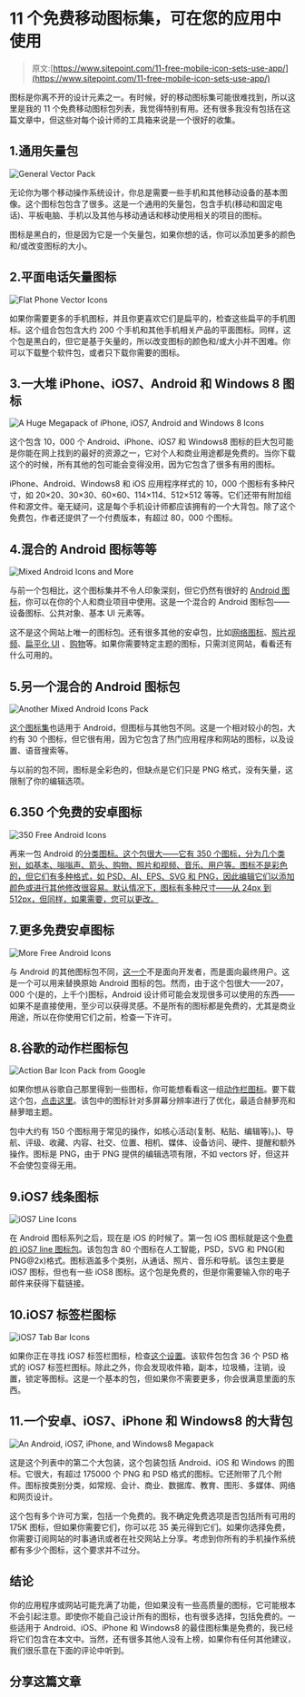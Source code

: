 # 11 个免费移动图标集，可在您的应用中使用

> 原文:[https://www.sitepoint.com/11-free-mobile-icon-sets-use-app/](https://www.sitepoint.com/11-free-mobile-icon-sets-use-app/)

图标是你离不开的设计元素之一。有时候，好的移动图标集可能很难找到，所以这里是我的 11 个免费移动图标包列表，我觉得特别有用。还有很多我没有包括在这篇文章中，但这些对每个设计师的工具箱来说是一个很好的收集。

## 1.通用矢量包

![General Vector Pack](../Images/4bbc2bc4e01d57302c488d4a7273799e.png)

无论你为哪个移动操作系统设计，你总是需要一些手机和其他移动设备的基本图像。这个图标包包含了很多。这是一个通用的矢量包，包含手机(移动和固定电话)、平板电脑、手机以及其他与移动通话和移动使用相关的项目的图标。

图标是黑白的，但是因为它是一个矢量包，如果你想的话，你可以添加更多的颜色和/或改变图标的大小。

## 2.平面电话矢量图标

![Flat Phone Vector Icons](../Images/10794045c0c09cc2a93c89164d5374d9.png)

如果你需要更多的手机图标，并且你更喜欢它们是扁平的，检查这些扁平的手机图标。这个组合包包含大约 200 个手机和其他手机相关产品的平面图标。同样，这个包是黑白的，但它是基于矢量的，所以改变图标的颜色和/或大小并不困难。你可以下载整个软件包，或者只下载你需要的图标。

## 3.一大堆 iPhone、iOS7、Android 和 Windows 8 图标

![A Huge Megapack of iPhone, iOS7, Android and Windows 8 Icons](../Images/f88ec6ecd56e6dcc3e51e87610cb067d.png)

这个包含 10，000 个 Android、iPhone、iOS7 和 Windows8 图标的巨大包可能是你能在网上找到的最好的资源之一，它对个人和商业用途都是免费的。当你下载这个的时候，所有其他的包可能会变得没用，因为它包含了很多有用的图标。

iPhone、Android、Windows8 和 iOS 应用程序样式的 10，000 个图标有多种尺寸，如 20×20、30×30、60×60、114×114、512×512 等等。它们还带有附加组件和源文件。毫无疑问，这是每个手机设计师都应该拥有的一个大背包。除了这个免费包，作者还提供了一个付费版本，有超过 80，000 个图标。

## 4.混合的 Android 图标等等

![Mixed Android Icons and More](../Images/cc723f17101f092ccd67cba2ef417bf2.png)

与前一个包相比，这个图标集并不令人印象深刻，但它仍然有很好的 [Android 图标](http://www.icons4android.com/iconset/25)，你可以在你的个人和商业项目中使用。这是一个混合的 Android 图标包——设备图标、公共对象、基本 UI 元素等。

这不是这个网站上唯一的图标包。还有很多其他的安卓包，比如[网络图标](http://www.icons4android.com/iconset/31)、[照片视频](http://www.icons4android.com/iconset/27)、[扁平化 UI](http://www.icons4android.com/iconset/13) 、[购物](http://www.icons4android.com/iconset/28)等。如果你需要特定主题的图标，只需浏览网站，看看还有什么可用的。

## 5.另一个混合的 Android 图标包

![Another Mixed Android Icons Pack](../Images/c505aca83180905e79a5f9351b459237.png)

[这个图标集](http://all-free-download.com/free-icon/icons-sets/android_icons_set_icons_pack_121043.html)也适用于 Android，但图标与其他包不同。这是一个相对较小的包，大约有 30 个图标，但它很有用，因为它包含了热门应用程序和网站的图标，以及设置、语音搜索等。

与以前的包不同，图标是全彩色的，但缺点是它们只是 PNG 格式，没有矢量，这限制了你的编辑选项。

## 6.350 个免费的安卓图标

![350 Free Android Icons](../Images/f434475ef35577f107b2dd6687f2fbaf.png)

再来一包 Android 的[分类图标。这个包很大——它有 350 个图标，分为几个类别，如基本、嗡嗡声、箭头、购物、照片和视频、音乐、用户等。图标不是彩色的，但它们有多种格式，如 PSD、AI、EPS、SVG 和 PNG，因此编辑它们以添加颜色或进行其他修改很容易。默认情况下，图标有多种尺寸——从 24px 到 512px，但同样，如果需要，您可以更改。](http://graphicburger.com/350-free-android-icons)

## 7.更多免费安卓图标

![More Free Android Icons](../Images/e86d6e18c426b00ebac01aee60a6e144.png)

与 Android 的其他图标包不同，[这一个](https://play.google.com/store/apps/details?id=com.jellytap.cooliconfinder)不是面向开发者，而是面向最终用户。这是一个可以用来替换原始 Android 图标的包。然而，由于这个包很大——207，000 个(是的，上千个)图标，Android 设计师可能会发现很多可以使用的东西——如果不是直接使用，至少可以获得灵感。不是所有的图标都是免费的，尤其是商业用途，所以在你使用它们之前，检查一下许可。

## 8.谷歌的动作栏图标包

![Action Bar Icon Pack from Google](../Images/dfb2a471503e8686b047122f48e5fefb.png)

如果你想从谷歌自己那里得到一些图标，你可能想看看这一组[动作栏图标](https://developer.android.com/design/downloads/index.html)。要下载这个包，[点击这里](https://developer.android.com/downloads/design/Android_Design_Icons_20131106.zip)。该包中的图标针对多屏幕分辨率进行了优化，最适合赫萝亮和赫萝暗主题。

包中大约有 150 个图标用于常见的操作，如核心活动(复制、粘贴、编辑等)。)、导航、评级、收藏、内容、社交、位置、相机、媒体、设备访问、硬件、提醒和额外操作。图标是 PNG，由于 PNG 提供的编辑选项有限，不如 vectors 好，但这并不会使包变得无用。

## 9.iOS7 线条图标

![iOS7 Line Icons](../Images/89444aec8ac06bb6e663266ca2ffe949.png)

在 Android 图标系列之后，现在是 iOS 的时候了。第一包 iOS 图标就是这个[免费的 iOS7 line 图标包](http://jlane.co/ios7-icons/)。该包包含 80 个图标在人工智能，PSD，SVG 和 PNG(和 PNG@2x)格式。图标涵盖多个类别，从通话、照片、音乐和导航。该包主要是 iOS7 图标，但也有一些 iOS8 图标。这个包是免费的，但是你需要输入你的电子邮件来获得下载链接。

## 10.iOS7 标签栏图标

![iOS7 Tab Bar Icons](../Images/a844ac4aacac5d6f72a66a3ea388e344.png)

如果你正在寻找 iOS7 标签栏图标，检查[这个设置](http://freebiesbug.com/psd-freebies/36-ios7-tab-bar-icons/)。该软件包包含 36 个 PSD 格式的 iOS7 标签栏图标。除此之外，你会发现收件箱，副本，垃圾桶，注销，设置，锁定等图标。这是一个基本的包，但如果你不需要更多，你会很满意里面的东西。

## 11.一个安卓、iOS7、iPhone 和 Windows8 的大背包

![An Android, iOS7, iPhone, and Windows8 Megapack](../Images/9a32abe4300cf1a4d1f455e434c5313b.png)

这是这个列表中的第二个大包装，这个包装包括 Android、iOS 和 Windows 的图标。它很大，有超过 175000 个 PNG 和 PSD 格式的图标。它还附带了几个附件。图标按类别分类，如常规、会计、商业、数据库、教育、图形、多媒体、网络和网页设计。

这个包有多个许可方案，包括一个免费的。我不确定免费选项是否包括所有可用的 175K 图标，但如果你需要它们，你可以花 35 美元得到它们。如果你选择免费，你需要订阅网站的时事通讯或者在社交网站上分享。考虑到你所有的手机操作系统都有多少个图标，这个要求并不过分。

## 结论

你的应用程序或网站可能充满了功能，但如果没有一些高质量的图标，它可能根本不会引起注意。即使你不能自己设计所有的图标，也有很多选择，包括免费的。一些适用于 Android、iOS、iPhone 和 Windows8 的最佳图标集是免费的，我已经将它们包含在本文中。当然，还有很多其他人没有上榜，如果你有任何其他建议，我们很乐意在下面的评论中听到。

## 分享这篇文章